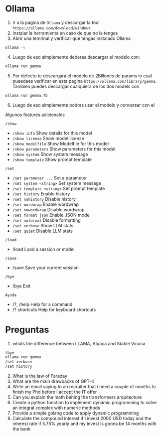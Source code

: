 # Ollama

1. Ir a la pagina de `Ollama` y descargar la tool `https://ollama.com/download/windows`
2. Instalar la herramienta en caso de que no la tengas
3. Abrir una temrinal y verificar que tengas instalado Ollama
```bash
ollama -v
```
4. Luego de eso simplemente deberas descargar el modelo con:
```bash
ollama run gemma
```
5. Por defecto te descargará el modelo de 2Billones de params lo cual pueedees verificar en esta pagina `https://ollama.com/library/gemma`. También puedes descargar cualquiera de los dos models con
```bash
ollama run gemma:7b
```
6. Luego de eso simplemente podras usar el modelo y conversar con el

Algunos features adicionales

`/show`
- `/show info`         Show details for this model
- `/show license`      Show model license
- `/show modelfile`    Show Modelfile for this model
- `/show parameters`   Show parameters for this model
- `/show system`       Show system message
- `/show template`     Show prompt template

`/set`
- `/set parameter ...`     Set a parameter
- `/set system <string>`   Set system message
- `/set template <string>` Set prompt template
- `/set history`           Enable history
- `/set nohistory`         Disable history
- `/set wordwrap`          Enable wordwrap
- `/set nowordwrap`        Disable wordwrap
- `/set format json`       Enable JSON mode
- `/set noformat`          Disable formatting
- `/set verbose`           Show LLM stats
- `/set quiet`             Disable LLM stats

`/load` 
- /load <model>   Load a session or model

`/save`
- /save <model>   Save your current session

`/bye`
- /bye            Exit

`Ayuda`
- /?, /help       Help for a command
- /? shortcuts    Help for keyboard shortcuts

# Preguntas 
1. whats the difference between LLAMA, Alpaca and Stable Vicuna
```bash
/bye
ollama run gemma
/set verbose
/set history
```
2.  What is the law of Faraday
3. What are the main drawbacks of GPT-4
4. Write an email saying to an recruiter that i need a couple of months to finish my Phd before I accept the IT offer
5. Can you explain the math behing the transformers arquitecture
6. Create a python function to implement dynamic programming to solve an integral complex with numeric methods
7.  Provide a simple golang code to apply dynamic programming
8. Calculate the compound interest if I invest 2000 USD today and the interest rate if 5.75% yearly and my invest is gonna be 14 months with the bank